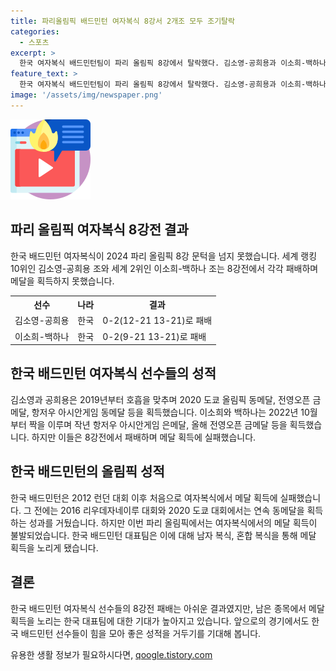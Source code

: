 ```yaml
---
title: 파리올림픽 배드민턴 여자복식 8강서 2개조 모두 조기탈락
categories:
  - 스포츠
excerpt: >
  한국 여자복식 배드민턴팀이 파리 올림픽 8강에서 탈락했다. 김소영-공희용과 이소희-백하나 조가 각각 패배하며 메달을 노리던 기대를 접었다. 10위인 김소영-공희용은 말레이시아 조에 0-2로 패배하며 탈락했고, 2위인 이소희-백하나는 중국 조에 0-2로 패배했다. 이로써 한국 배드민턴은 여자복식에서 메달 희망을 접게 되었다.
feature_text: >
  한국 여자복식 배드민턴팀이 파리 올림픽 8강에서 탈락했다. 김소영-공희용과 이소희-백하나 조가 각각 패배하며 메달을 노리던 기대를 접었다. 10위인 김소영-공희용은 말레이시아 조에 0-2로 패배하며 탈락했고, 2위인 이소희-백하나는 중국 조에 0-2로 패배했다. 이로써 한국 배드민턴은 여자복식에서 메달 희망을 접게 되었다.
image: '/assets/img/newspaper.png'
---
```


<p><img src="/assets/img/news.png" alt="rentncar 속보" /></p>

<h2 data-ke-size="size26">파리 올림픽 여자복식 8강전 결과</h2>

<p data-ke-size="size16">한국 배드민턴 여자복식이 2024 파리 올림픽 8강 문턱을 넘지 못했습니다. 세계 랭킹 10위인 김소영-공희용 조와 세계 2위인 이소희-백하나 조는 8강전에서 각각 패배하며 메달을 획득하지 못했습니다.</p>

<table>
    <tr>
        <th>선수</th>
        <th>나라</th>
        <th>결과</th>
    </tr>
    <tr>
        <td>김소영-공희용</td>
        <td>한국</td>
        <td>0-2(12-21 13-21)로 패배</td>
    </tr>
    <tr>
        <td>이소희-백하나</td>
        <td>한국</td>
        <td>0-2(9-21 13-21)로 패배</td>
    </tr>
</table>

<h2 data-ke-size="size26">한국 배드민턴 여자복식 선수들의 성적</h2>

<p data-ke-size="size16">김소영과 공희용은 2019년부터 호흡을 맞추며 2020 도쿄 올림픽 동메달, 전영오픈 금메달, 항저우 아시안게임 동메달 등을 획득했습니다. 이소희와 백하나는 2022년 10월부터 짝을 이루며 작년 항저우 아시안게임 은메달, 올해 전영오픈 금메달 등을 획득했습니다. 하지만 이들은 8강전에서 패배하며 메달 획득에 실패했습니다.</p>

<h2 data-ke-size="size26">한국 배드민턴의 올림픽 성적</h2>

<p data-ke-size="size16">한국 배드민턴은 2012 런던 대회 이후 처음으로 여자복식에서 메달 획득에 실패했습니다. 그 전에는 2016 리우데자네이루 대회와 2020 도쿄 대회에서는 연속 동메달을 획득하는 성과를 거뒀습니다. 하지만 이번 파리 올림픽에서는 여자복식에서의 메달 획득이 불발되었습니다. 한국 배드민턴 대표팀은 이에 대해 남자 복식, 혼합 복식을 통해 메달 획득을 노리게 됐습니다.</p>

<h2 data-ke-size="size26">결론</h2>

<p data-ke-size="size16">한국 배드민턴 여자복식 선수들의 8강전 패배는 아쉬운 결과였지만, 남은 종목에서 메달 획득을 노리는 한국 대표팀에 대한 기대가 높아지고 있습니다. 앞으로의 경기에서도 한국 배드민턴 선수들이 힘을 모아 좋은 성적을 거두기를 기대해 봅니다.</p>
유용한 생활 정보가 필요하시다면, <a href="https://qoogle.tistory.com" rel="dofollow">qoogle.tistory.com</a>


